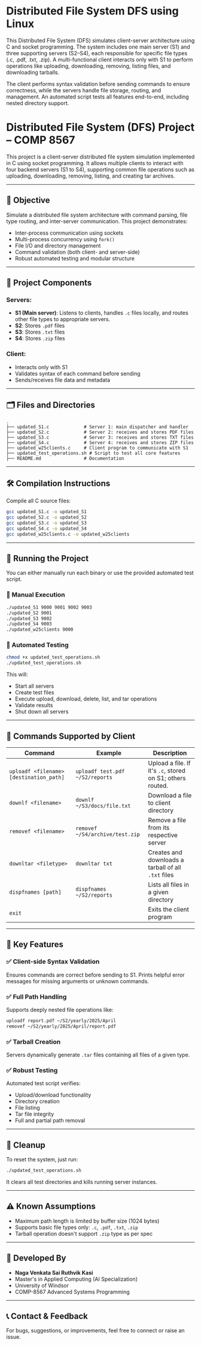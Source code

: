 # Distributed File System DFS using Linux

This Distributed File System (DFS) simulates client-server architecture using C and socket programming. The system includes one main server (S1) and three supporting servers (S2–S4), each responsible for specific file types (.c, .pdf, .txt, .zip). A multi-functional client interacts only with S1 to perform operations like uploading, downloading, removing, listing files, and downloading tarballs.

The client performs syntax validation before sending commands to ensure correctness, while the servers handle file storage, routing, and management. An automated script tests all features end-to-end, including nested directory support.




# Distributed File System (DFS) Project – COMP 8567

This project is a client-server distributed file system simulation implemented in C using socket programming. It allows multiple clients to interact with four backend servers (S1 to S4), supporting common file operations such as uploading, downloading, removing, listing, and creating tar archives.

---

## 📘 Objective

Simulate a distributed file system architecture with command parsing, file type routing, and inter-server communication. This project demonstrates:
- Inter-process communication using sockets
- Multi-process concurrency using `fork()`
- File I/O and directory management
- Command validation (both client- and server-side)
- Robust automated testing and modular structure

---

## 🧩 Project Components

### Servers:
- **S1 (Main server)**: Listens to clients, handles `.c` files locally, and routes other file types to appropriate servers.
- **S2**: Stores `.pdf` files
- **S3**: Stores `.txt` files
- **S4**: Stores `.zip` files

### Client:
- Interacts only with S1
- Validates syntax of each command before sending
- Sends/receives file data and metadata

---

## 🗂️ Files and Directories

```
.
├── updated_S1.c             # Server 1: main dispatcher and handler
├── updated_S2.c             # Server 2: receives and stores PDF files
├── updated_S3.c             # Server 3: receives and stores TXT files
├── updated_S4.c             # Server 4: receives and stores ZIP files
├── updated_w25clients.c     # Client program to communicate with S1
├── updated_test_operations.sh # Script to test all core features
├── README.md                # Documentation
```

---

## 🛠️ Compilation Instructions

Compile all C source files:

```bash
gcc updated_S1.c -o updated_S1
gcc updated_S2.c -o updated_S2
gcc updated_S3.c -o updated_S3
gcc updated_S4.c -o updated_S4
gcc updated_w25clients.c -o updated_w25clients
```

---

## 🚀 Running the Project

You can either manually run each binary or use the provided automated test script.

### 🔹 Manual Execution

```bash
./updated_S1 9000 9001 9002 9003
./updated_S2 9001
./updated_S3 9002
./updated_S4 9003
./updated_w25clients 9000
```

### 🔹 Automated Testing

```bash
chmod +x updated_test_operations.sh
./updated_test_operations.sh
```

This will:
- Start all servers
- Create test files
- Execute upload, download, delete, list, and tar operations
- Validate results
- Shut down all servers

---

## 🧪 Commands Supported by Client

| Command | Example | Description |
|--------|---------|-------------|
| `uploadf <filename> [destination_path]` | `uploadf test.pdf ~/S2/reports` | Upload a file. If it's `.c`, stored on S1; others routed. |
| `downlf <filename>` | `downlf ~/S3/docs/file.txt` | Download a file to client directory |
| `removef <filename>` | `removef ~/S4/archive/test.zip` | Remove a file from its respective server |
| `downltar <filetype>` | `downltar txt` | Creates and downloads a tarball of all `.txt` files |
| `dispfnames [path]` | `dispfnames ~/S2/reports` | Lists all files in a given directory |
| `exit` | | Exits the client program |

---

## 🧠 Key Features

### ✅ Client-side Syntax Validation
Ensures commands are correct before sending to S1. Prints helpful error messages for missing arguments or unknown commands.

### ✅ Full Path Handling
Supports deeply nested file operations like:
```bash
uploadf report.pdf ~/S2/yearly/2025/April
removef ~/S2/yearly/2025/April/report.pdf
```

### ✅ Tarball Creation
Servers dynamically generate `.tar` files containing all files of a given type.

### ✅ Robust Testing
Automated test script verifies:
- Upload/download functionality
- Directory creation
- File listing
- Tar file integrity
- Full and partial path removal

---

## 🧹 Cleanup

To reset the system, just run:
```bash
./updated_test_operations.sh
```
It clears all test directories and kills running server instances.

---

## ⚠️ Known Assumptions

- Maximum path length is limited by buffer size (1024 bytes)
- Supports basic file types only: `.c`, `.pdf`, `.txt`, `.zip`
- Tarball operation doesn't support `.zip` type as per spec

---

## 📍 Developed By

- **Naga Venkata Sai Ruthvik Kasi**
- Master's in Applied Computing (AI Specialization)
- University of Windsor
- COMP-8567 Advanced Systems Programming

---

## 📞 Contact & Feedback

For bugs, suggestions, or improvements, feel free to connect or raise an issue.

